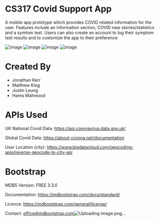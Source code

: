 # CS317 Covid Support App
A mobile app prototype which provides COVID related information for the user. Features include an information section, COVID new stories/statistics and a symtom test. Users can also create an account to log their symptom test results and to customize the app to their preference. 

![image](https://user-images.githubusercontent.com/71703306/179328314-6982f8a7-e1f0-4657-98b0-6bdf6e1a3542.png)
![image](https://user-images.githubusercontent.com/71703306/179328325-b30dae74-db7a-4cb3-8e3c-06ba7b10ce9d.png)
![image](https://user-images.githubusercontent.com/71703306/179328343-aa66c7b8-30f5-418a-888e-646dba1020ad.png)
![image](https://user-images.githubusercontent.com/71703306/179328296-f0f7a6e6-6edb-4a89-b418-e2507cfdf3ab.png)


# Created By
* Jonathan Kerr
* Matthew King
* Justin Leung
* Hares Mahmood

# APIs Used
UK National Covid Data:
https://api.coronavirus.data.gov.uk/

Global Covid Data:
https://about-corona.net/documentation

User Location (city):
https://www.bigdatacloud.com/geocoding-apis/reverse-geocode-to-city-api

# Bootstrap
MDB5
Version: FREE 3.3.0

Documentation:
https://mdbootstrap.com/docs/standard/

Licence:
https://mdbootstrap.com/general/license/

Contact:
office@mdbootstrap.com![Uploading image.png…]()

